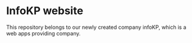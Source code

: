 # InfoKP website
This repository belongs to our newly created company infoKP, which is a web apps providing company.
